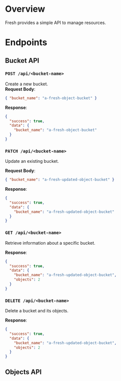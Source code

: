# Overview

Fresh provides a simple API to manage resources.

# Endpoints

## Bucket API

### **`POST /api/<bucket-name>`**

Create a new bucket.  
**Request Body**:

```json
{ "bucket_name": "a-fresh-object-bucket" }
```

**Response**:

```json
{
  "success": true,
  "data": {
    "bucket_name": "a-fresh-object-bucket"
  }
}
```

### **`PATCH /api/<bucket-name>`**

Update an existing bucket.

**Request Body**:

```json
{ "bucket_name": "a-fresh-updated-object-bucket" }
```

**Response**:

```json
{
  "success": true,
  "data": {
    "bucket_name": "a-fresh-updated-object-bucket"
  }
}
```

### **`GET /api/<bucket-name>`**

Retrieve information about a specific bucket.

**Response**:

```json
{
  "success": true,
  "data": {
    "bucket_name": "a-fresh-updated-object-bucket",
    "objects": 2
  }
}
```

### **`DELETE /api/<bucket-name>`**

Delete a bucket and its objects.

**Response**:

```json
{
  "success": true,
  "data": {
    "bucket_name": "a-fresh-updated-object-bucket",
    "objects": 2
  }
}
```

## Objects API

